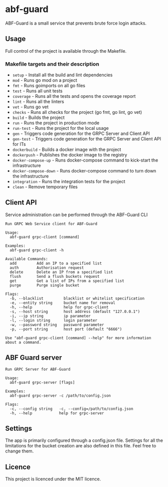 # abf-guard
ABF-Guard is a small service that prevents brute force login attacks.

## Usage
Full control of the project is available through the Makefile.

### Makefile targets and their description
- `setup`               - Install all the build and lint dependencies
- `mod`                 - Runs go mod on a project
- `fmt`                 - Runs goimports on all go files
- `test`                - Runs all unit tests
- `coverage`            - Runs all the tests and opens the coverage report
- `lint`                - Runs all the linters
- `vet`                 - Runs go vet
- `checks`              - Runs all checks for the project (go fmt, go lint, go vet)
- `build`               - Builds the project
- `run`                 - Runs the project in production mode
- `run-test`            - Runs the project for the local usage
- `gen`                 - Triggers code generation for the GRPC Server and Client API
- `gen-test`            - Triggers code generation for the GRPC Server and Client API for ITs
- `dockerbuild`         - Builds a docker image with the project
- `dockerpush`          - Publishes the docker image to the registry
- `docker-compose-up`   - Runs docker-compose command to kick-start the infrastructure
- `docker-compose-down` - Runs docker-compose command to turn down the infrastructure
- `integration`         - Runs the integration tests for the project
- `clean`               - Remove temporary files

## Client API
Service administration can be performed through the ABF-Guard CLI 
```
Run GRPC Web Service client for ABF-Guard

Usage:
  abf-guard grpc-client [command]

Examples:
  abf-guard grpc-client -h

Available Commands:
  add         Add an IP to a specified list
  auth        Authorisation request
  delete      Delete an IP from a specified list
  flush       Send a flush buckets request
  get         Get a list of IPs from a specified list
  purge       Purge single bucket

Flags:
  -b, --blacklist         blacklist or whitelist specification
  -e, --entity string     bucket name for removal
  -h, --help              help for grpc-client
  -s, --host string       host address (default "127.0.0.1")
  -i, --ip string         ip parameter
  -l, --login string      login parameter
  -w, --password string   password parameter
  -p, --port string       host port (default "6666")

Use "abf-guard grpc-client [command] --help" for more information about a command.
```

## ABF Guard server
```
Run GRPC Server for ABF-Guard

Usage:
  abf-guard grpc-server [flags]

Examples:
  abf-guard grpc-server -c /path/to/config.json

Flags:
  -c, --config string   -c, --config=/path/to/config.json
  -h, --help            help for grpc-server
```

## Settings
The app is primarily configured through a config.json file.
Settings for all the limitations for the bucket creation are also defined in this file.
Feel free to change them.

## Licence
This project is licenced under the MIT licence.
